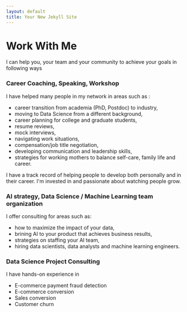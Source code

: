 ```yaml
---
layout: default
title: Your New Jekyll Site
---
```



# Work With Me
I can help you, your team and your community to achieve your goals in following ways

### Career Coaching, Speaking, Workshop
I have helped many people in my network in areas such as : 
- career transition from academia (PhD, Postdoc) to industry, 
- moving to Data Science from a different background, 
- career planning for college and graduate students, 
- resume reviews, 
- mock interviews, 
- navigating work situations, 
- compensation/job title negotiation, 
- developing communication and leadership skills, 
- strategies for working mothers to balance self-care, family life and career.

I have a track record of helping people to develop both personally and in their career. I'm invested in and passionate about watching people grow.   

### AI strategy, Data Science / Machine Learning team organization
I offer consulting for areas such as:
- how to maximize the impact of your data, 
- brining AI to your product that achieves business results,
- strategies on staffing your AI team, 
- hiring data scientists, data analysts and machine learning engineers.

### Data Science Project Consulting
I have hands-on experience in
- E-commerce payment fraud detection
- E-commerce conversion
- Sales conversion
- Customer churn 